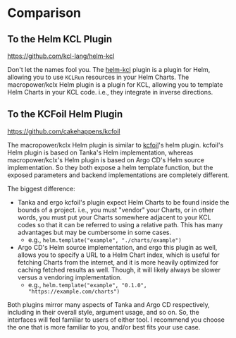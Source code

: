 # Comparison

## To the Helm KCL Plugin

<https://github.com/kcl-lang/helm-kcl>

Don't let the names fool you. The [helm-kcl](https://github.com/kcl-lang/helm-kcl) plugin is a plugin for Helm, allowing you to use `KCLRun` resources in your Helm Charts. The macropower/kclx Helm plugin is a plugin for KCL, allowing you to template Helm Charts in your KCL code. i.e., they integrate in inverse directions.

## To the KCFoil Helm Plugin

<https://github.com/cakehappens/kcfoil>

The macropower/kclx Helm plugin is similar to [kcfoil](https://github.com/cakehappens/kcfoil)'s helm plugin. kcfoil's Helm plugin is based on Tanka's Helm implementation, whereas macropower/kclx's Helm plugin is based on Argo CD's Helm source implementation. So they both expose a helm template function, but the exposed parameters and backend implementations are completely different.

The biggest difference:

- Tanka and ergo kcfoil's plugin expect Helm Charts to be found inside the bounds of a project. i.e., you must "vendor" your Charts, or in other words, you must put your Charts somewhere adjacent to your KCL codes so that it can be referred to using a relative path. This has many advantages but may be cumbersome in some cases.
    - e.g., `helm.template("example", "./charts/example")`
- Argo CD's Helm source implementation, and ergo this plugin as well, allows you to specify a URL to a Helm Chart index, which is useful for fetching Charts from the internet, and it is more heavily optimized for caching fetched results as well. Though, it will likely always be slower versus a vendoring implementation.
    - e.g., `helm.template("example", "0.1.0", "https://example.com/charts")`

Both plugins mirror many aspects of Tanka and Argo CD respectively, including in their overall style, argument usage, and so on. So, the interfaces will feel familiar to users of either tool. I recommend you choose the one that is more familiar to you, and/or best fits your use case.
